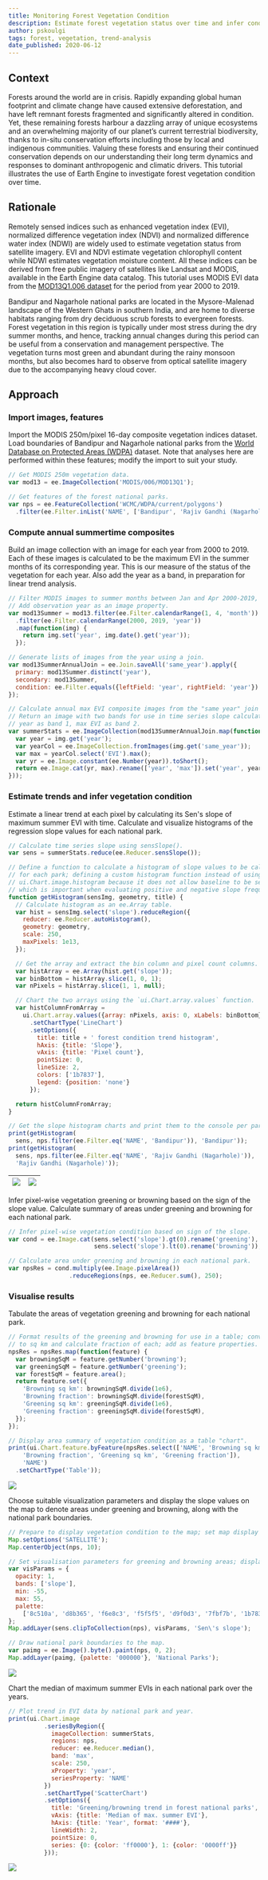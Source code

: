 ```yaml
---
title: Monitoring Forest Vegetation Condition
description: Estimate forest vegetation status over time and infer condition using linear trend analysis.
author: pskoulgi
tags: forest, vegetation, trend-analysis
date_published: 2020-06-12
---
```

<!--
Copyright 2020 The Google Earth Engine Community Authors

Licensed under the Apache License, Version 2.0 (the "License");
you may not use this file except in compliance with the License.
You may obtain a copy of the License at

    https://www.apache.org/licenses/LICENSE-2.0

Unless required by applicable law or agreed to in writing, software
distributed under the License is distributed on an "AS IS" BASIS,
WITHOUT WARRANTIES OR CONDITIONS OF ANY KIND, either express or implied.
See the License for the specific language governing permissions and
limitations under the License.
-->

## Context

Forests around the world are in crisis. Rapidly expanding global human footprint and climate change have caused extensive deforestation, and have left remnant forests fragmented and significantly altered in condition. Yet, these remaining forests harbour a dazzling array of unique ecosystems and an overwhelming majority of our planet’s current terrestrial biodiversity, thanks to in-situ conservation efforts including those by local and indigenous communities. Valuing these forests and ensuring their continued conservation depends on our understanding their long term dynamics and responses to dominant anthropogenic and climatic drivers. This tutorial illustrates the use of Earth Engine to investigate forest vegetation condition over time.

## Rationale

Remotely sensed indices such as enhanced vegetation index (EVI), normalized difference vegetation index (NDVI) and normalized difference water index (NDWI) are widely used to estimate vegetation status from satellite imagery. EVI and NDVI estimate vegetation chlorophyll content while NDWI estimates vegetation moisture content. All these indices can be derived from free public imagery of satellites like Landsat and MODIS, available in the Earth Engine data catalog. This tutorial uses MODIS EVI data from the [MOD13Q1.006 dataset](https://developers.google.com/earth-engine/datasets/catalog/MODIS_006_MOD13Q1) for the period from year 2000 to 2019.

Bandipur and Nagarhole national parks are located in the Mysore-Malenad landscape of the Western Ghats in southern India, and are home to diverse habitats ranging from dry deciduous scrub forests to evergreen forests. Forest vegetation in this region is typically under most stress during the dry summer months, and hence, tracking annual changes during this period can be useful from a conservation and management perspective. The vegetation turns most green and abundant during the rainy monsoon months, but also becomes hard to observe from optical satellite imagery due to the accompanying heavy cloud cover.

## Approach

### Import images, features

Import the MODIS 250m/pixel 16-day composite vegetation indices dataset. Load boundaries of Bandipur and Nagarhole national parks from the [World Database on Protected Areas (WDPA)](https://developers.google.com/earth-engine/datasets/catalog/WCMC_WDPA_current_polygons?hl=en) dataset. Note that analyses here are performed within these features; modify the import to suit your study.

```js
// Get MODIS 250m vegetation data.
var mod13 = ee.ImageCollection('MODIS/006/MOD13Q1');

// Get features of the forest national parks.
var nps = ee.FeatureCollection('WCMC/WDPA/current/polygons')
  .filter(ee.Filter.inList('NAME', ['Bandipur', 'Rajiv Gandhi (Nagarhole)']));
```
### Compute annual summertime composites 

Build an image collection with an image for each year from 2000 to 2019. Each of these images is calculated to be the maximum EVI in the summer months of its corresponding year. This is our measure of the status of the vegetation for each year. Also add the year as a band, in preparation for linear trend analysis.

```js
// Filter MODIS images to summer months between Jan and Apr 2000-2019,
// Add observation year as an image property.
var mod13Summer = mod13.filter(ee.Filter.calendarRange(1, 4, 'month'))
  .filter(ee.Filter.calendarRange(2000, 2019, 'year'))
  .map(function(img) {
    return img.set('year', img.date().get('year'));
  });

// Generate lists of images from the year using a join.
var mod13SummerAnnualJoin = ee.Join.saveAll('same_year').apply({
  primary: mod13Summer.distinct('year'),
  secondary: mod13Summer,
  condition: ee.Filter.equals({leftField: 'year', rightField: 'year'})
});

// Calculate annual max EVI composite images from the "same year" join lists.
// Return an image with two bands for use in time series slope calculation;
// year as band 1, max EVI as band 2.
var summerStats = ee.ImageCollection(mod13SummerAnnualJoin.map(function(img) {
  var year = img.get('year');
  var yearCol = ee.ImageCollection.fromImages(img.get('same_year'));
  var max = yearCol.select('EVI').max();
  var yr = ee.Image.constant(ee.Number(year)).toShort();
  return ee.Image.cat(yr, max).rename(['year', 'max']).set('year', year);
}));
```
### Estimate trends and infer vegetation condition

Estimate a linear trend at each pixel by calculating its Sen's slope of maximum summer EVI with time. Calculate and visualize histograms of the regression slope values for each national park.

```js
// Calculate time series slope using sensSlope().
var sens = summerStats.reduce(ee.Reducer.sensSlope());

// Define a function to calculate a histogram of slope values to be calculated
// for each park; defining a custom histogram function instead of using
// ui.Chart.image.histogram because it does not allow baseline to be set as 0,
// which is important when evaluating positive and negative slope frequency.
function getHistogram(sensImg, geometry, title) {
  // Calculate histogram as an ee.Array table.
  var hist = sensImg.select('slope').reduceRegion({
    reducer: ee.Reducer.autoHistogram(),
    geometry: geometry,
    scale: 250,
    maxPixels: 1e13,
  });

  // Get the array and extract the bin column and pixel count columns.
  var histArray = ee.Array(hist.get('slope'));
  var binBottom = histArray.slice(1, 0, 1);
  var nPixels = histArray.slice(1, 1, null);

  // Chart the two arrays using the `ui.Chart.array.values` function.
  var histColumnFromArray =
    ui.Chart.array.values({array: nPixels, axis: 0, xLabels: binBottom})
      .setChartType('LineChart')
      .setOptions({
        title: title + ' forest condition trend histogram',
        hAxis: {title: 'Slope'},
        vAxis: {title: 'Pixel count'},
        pointSize: 0,
        lineSize: 2,
        colors: ['1b7837'],
        legend: {position: 'none'}
      });

  return histColumnFromArray;
}

// Get the slope histogram charts and print them to the console per park.
print(getHistogram(
  sens, nps.filter(ee.Filter.eq('NAME', 'Bandipur')), 'Bandipur'));
print(getHistogram(
  sens, nps.filter(ee.Filter.eq('NAME', 'Rajiv Gandhi (Nagarhole)')),
  'Rajiv Gandhi (Nagarhole)'));
```
![](slopeshistogrambandipur.png)    |    ![](slopeshistogramnagarhole.png) 
:----------------------------------:|:---------------------------------------:

Infer pixel-wise vegetation greening or browning based on the sign of the slope value. Calculate summary of areas under greening and browning for each national park.

```js
// Infer pixel-wise vegetation condition based on sign of the slope.
var cond = ee.Image.cat(sens.select('slope').gt(0).rename('greening'),
                        sens.select('slope').lt(0).rename('browning'));

// Calculate area under greening and browning in each national park.
var npsRes = cond.multiply(ee.Image.pixelArea())
                 .reduceRegions(nps, ee.Reducer.sum(), 250);
```
### Visualise results

Tabulate the areas of vegetation greening and browning for each national park. 

```js
// Format results of the greening and browning for use in a table; convert sq m
// to sq km and calculate fraction of each; add as feature properties.
npsRes = npsRes.map(function(feature) {
  var browningSqM = feature.getNumber('browning');
  var greeningSqM = feature.getNumber('greening');
  var forestSqM = feature.area();
  return feature.set({
    'Browning sq km': browningSqM.divide(1e6),
    'Browning fraction': browningSqM.divide(forestSqM),
    'Greening sq km': greeningSqM.divide(1e6),
    'Greening fraction': greeningSqM.divide(forestSqM),
  });
});

// Display area summary of vegetation condition as a table "chart".
print(ui.Chart.feature.byFeature(npsRes.select(['NAME', 'Browning sq km',
    'Browning fraction', 'Greening sq km', 'Greening fraction']),
    'NAME')
  .setChartType('Table'));
```
![](areastable.png)

Choose suitable visualization parameters and display the slope values on the map to denote areas under greening and browning, along with the national park boundaries.

```js
// Prepare to display vegetation condition to the map; set map display options.
Map.setOptions('SATELLITE');
Map.centerObject(nps, 10);

// Set visualisation parameters for greening and browning areas; display to map.
var visParams = {
  opacity: 1,
  bands: ['slope'],
  min: -55,
  max: 55,
  palette:
    ['8c510a', 'd8b365', 'f6e8c3', 'f5f5f5', 'd9f0d3', '7fbf7b', '1b7837']
};
Map.addLayer(sens.clipToCollection(nps), visParams, 'Sen\'s slope');

// Draw national park boundaries to the map.
var paimg = ee.Image().byte().paint(nps, 0, 2);
Map.addLayer(paimg, {palette: '000000'}, 'National Parks');
```
![](conditionmap.png)

Chart the median of maximum summer EVIs in each national park over the years.

```js
// Plot trend in EVI data by national park and year.
print(ui.Chart.image
          .seriesByRegion({
            imageCollection: summerStats,
            regions: nps,
            reducer: ee.Reducer.median(),
            band: 'max',
            scale: 250,
            xProperty: 'year',
            seriesProperty: 'NAME'
          })
          .setChartType('ScatterChart')
          .setOptions({
            title: 'Greening/browning trend in forest national parks',
            vAxis: {title: 'Median of max. summer EVI'},
            hAxis: {title: 'Year', format: '####'},
            lineWidth: 2,
            pointSize: 0,
            series: {0: {color: 'ff0000'}, 1: {color: '0000ff'}}
          }));
```
![](medevichart.png)

